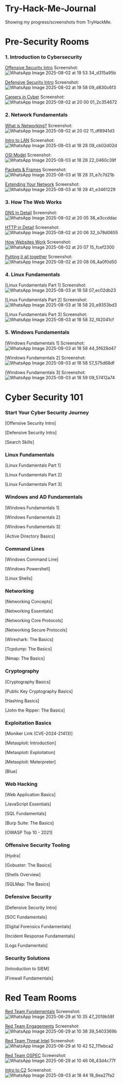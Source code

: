 # Try-Hack-Me-Journal
Showing my progress/screenshots from TryHackMe.

# Pre-Security Rooms
### 1. Introduction to Cybersecurity

[Offensive Security Intro](https://tryhackme.com/room/offensivesecurityintro)
Screenshot: ![WhatsApp Image 2025-08-02 at 19 53 34_d315a95b](https://github.com/user-attachments/assets/98ccd11e-5656-4c35-acbf-2a0e315afc64)

[Defensive Security Intro](https://tryhackme.com/room/defensivesecurityintro)
Screenshot: ![WhatsApp Image 2025-08-02 at 19 58 09_d830c6f3](https://github.com/user-attachments/assets/1470824e-e561-4ba7-a8bf-328a72765da2)

[Careers in Cyber](https://tryhackme.com/room/careersincyber)
Screenshot: ![WhatsApp Image 2025-08-02 at 20 00 01_2c354672](https://github.com/user-attachments/assets/f6ff90d5-fcc9-4b87-ab27-5ec203dc245d)

### 2. Network Fundamentals
[What is Networking?](https://tryhackme.com/room/whatisnetworking)
Screenshot: ![WhatsApp Image 2025-08-02 at 20 02 11_df8941d3](https://github.com/user-attachments/assets/0406fd6c-e82a-46fc-9ad5-ab99b1e74993)

[Intro to LAN](https://tryhackme.com/room/introtolan)
Screenshot: ![WhatsApp Image 2025-08-03 at 18 28 09_cb02d02d](https://github.com/user-attachments/assets/fde7d4d7-7100-4989-b445-a1f2030bb613)

[OSI Model](https://tryhackme.com/room/osimodelzi)
Screenshot:![WhatsApp Image 2025-08-03 at 18 28 22_0460c39f](https://github.com/user-attachments/assets/21f5d658-9820-465e-8347-618050afe57e)

[Packets & Frames](https://tryhackme.com/room/packetsframes)
Screenshot:![WhatsApp Image 2025-08-03 at 18 28 31_e7c7d21b](https://github.com/user-attachments/assets/3bd57b2e-4217-4904-bfce-914e7a11a87e)

[Extending Your Network](https://tryhackme.com/room/extendingyournetwork)
Screenshot:![WhatsApp Image 2025-08-03 at 18 28 41_e3461229](https://github.com/user-attachments/assets/8efbf7d1-84ba-4cc8-8013-f1cbf05fa0d7)


### 3. How The Web Works
[DNS In Detail](https://tryhackme.com/room/dnsindetail)
Screenshot: ![WhatsApp Image 2025-08-02 at 20 05 38_e3ccddac](https://github.com/user-attachments/assets/a01c8290-79c2-476c-9eff-7018df35ab06)

[HTTP in Detail](https://tryhackme.com/room/httpindetail)
Screenshot: ![WhatsApp Image 2025-08-02 at 20 06 32_b78d0655](https://github.com/user-attachments/assets/6ae231c4-7bf5-41ec-bc8a-2ce12e1c0981)

[How Websites Work](https://tryhackme.com/room/howwebsiteswork)
Screenshot: ![WhatsApp Image 2025-08-02 at 20 07 15_fcef2300](https://github.com/user-attachments/assets/c21f446d-e4af-4073-b559-4b80828ff1fa)

[Putting it all together](https://tryhackme.com/room/puttingitalltogether)
Screenshot: ![WhatsApp Image 2025-08-02 at 20 08 06_4a0f0d50](https://github.com/user-attachments/assets/3b67dfbf-a8bb-4e18-8a86-fd752ffc3584)

### 4. Linux Fundamentals
[Linux Fundamentals Part 1]
Screenshot:![WhatsApp Image 2025-08-03 at 18 58 07_ec02db23](https://github.com/user-attachments/assets/8ae82579-4af1-4326-8c28-c4d91714affc)

[Linux Fundamentals Part 2]
Screenshot:![WhatsApp Image 2025-08-03 at 18 58 20_e9353bd3](https://github.com/user-attachments/assets/a4acd028-955c-4664-b184-599a38e8fcef)

[Linux Fundamentals Part 3]
Screenshot:![WhatsApp Image 2025-08-03 at 18 58 32_f42041cf](https://github.com/user-attachments/assets/07cc0ee9-b274-474c-8f05-ce598a9b426a)

### 5. Windows Fundamentals
[Windows Fundamentals 1]
Screenshot:![WhatsApp Image 2025-08-03 at 18 58 44_5f628d47](https://github.com/user-attachments/assets/c9f89c5d-65fc-4f7c-a272-f33907aaff16)

[Windows Fundamentals 2]
Screenshot:![WhatsApp Image 2025-08-03 at 18 58 57_575d68df](https://github.com/user-attachments/assets/bb560d16-6481-4007-833b-9c511c17b567)

[Windows Fundamentals 3]
Screenshot:![WhatsApp Image 2025-08-03 at 18 59 09_57412a74](https://github.com/user-attachments/assets/27ee7fcb-5712-4691-8350-516aeacce9e7)

# Cyber Security 101

### Start Your Cyber Security Journey
[Offensive Security Intro]

[Defensive Security Intro]

[Search Skills]

### Linux Fundamentals
[Linux Fundamentals Part 1]

[Linux Fundamentals Part 2]

[Linux Fundamentals Part 3]

### Windows and AD Fundamentals
[Windows Fundamentals 1]

[Windows Fundamentals 2]

[Windows Fundamentals 3]

[Active Directory Basics]

### Command Lines
[Windows Command Line]

[Windows Powershell]

[Linux Shells]

### Networking
[Networking Concepts]

[Networking Essentials]

[Networking Core Protocols]

[Networking Secure Protocols]

[Wireshark: The Basics]

[Tcpdump: The Basics]

[Nmap: The Basics]

### Cryptography
[Cryptography Basics]

[Public Key Cryptography Basics]

[Hashing Basics]

[John the Ripper: The Basics]

### Exploitation Basics
[Moniker Link (CVE-2024-21413)]

[Metasploit: Introduction]

[Metasploit: Exploitation]

[Metasploit: Meterpreter]

[Blue]

### Web Hacking
[Web Application Basics]

[JavaScript Essentials]

[SQL Fundamentals]

[Burp Suite: The Basics]

[OWASP Top 10 - 2021]

### Offensive Security Tooling
[Hydra]

[Gobuster: The Basics]

[Shells Overview]

[SQLMap: The Basics]

### Defensive Security
[Defensive Security Intro]

[SOC Fundamentals]

[Digital Forensics Fundamentals]

[Incident Response Fundamentals]

[Logs Fundamentals]

### Security Solutions
[Introduction to SIEM]

[Firewall Fundamentals]

# Red Team Rooms

[Red Team Fundementals](https://tryhackme.com/room/redteamfundamentals)
Screenshot: ![WhatsApp Image 2025-06-29 at 10 35 47_2019b58f](https://github.com/user-attachments/assets/d17806aa-c4c5-4278-9cb8-a5eded199a09)

[Red Team Engagements](https://tryhackme.com/room/redteamengagements)
Screenshot: ![WhatsApp Image 2025-06-29 at 10 38 39_5403369b](https://github.com/user-attachments/assets/4b9115d6-efa6-441c-8ab6-8a09c26c9fa2)

[Red Team Threat Intel]([https://tryhackme.com/room/redteamthreatintel)
Screenshot: ![WhatsApp Image 2025-06-29 at 10 42 52_111ebca2](https://github.com/user-attachments/assets/d6b4a65b-4ee1-4faf-957f-5d92aa0dc50a)

[Red Team OSPEC](https://tryhackme.com/room/opsec)
Screenshot: ![WhatsApp Image 2025-06-29 at 10 46 06_43d4c77f](https://github.com/user-attachments/assets/ca0fa1b2-07f5-44e3-bd68-c0c1f08671b5)

[Intro to C2](https://tryhackme.com/room/introtoc2)
Screenshot:![WhatsApp Image 2025-08-03 at 18 44 18_6ea27fa2](https://github.com/user-attachments/assets/8545c155-9852-49e6-9634-7b222cb6864b)

